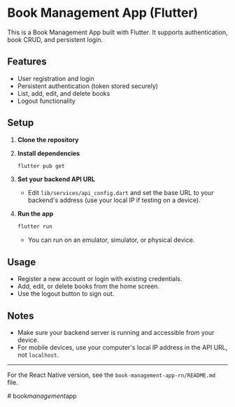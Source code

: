 # Book Management App (Flutter)

This is a Book Management App built with Flutter. It supports authentication, book CRUD, and persistent login.

## Features
- User registration and login
- Persistent authentication (token stored securely)
- List, add, edit, and delete books
- Logout functionality

## Setup

1. **Clone the repository**

2. **Install dependencies**

   ```sh
   flutter pub get
   ```

3. **Set your backend API URL**
   - Edit `lib/services/api_config.dart` and set the base URL to your backend's address (use your local IP if testing on a device).

4. **Run the app**

   ```sh
   flutter run
   ```

   - You can run on an emulator, simulator, or physical device.

## Usage
- Register a new account or login with existing credentials.
- Add, edit, or delete books from the home screen.
- Use the logout button to sign out.

## Notes
- Make sure your backend server is running and accessible from your device.
- For mobile devices, use your computer's local IP address in the API URL, not `localhost`.

---

For the React Native version, see the `book-management-app-rn/README.md` file.

#   b o o k _ m a n a g e m e n t _ a p p 
 
 